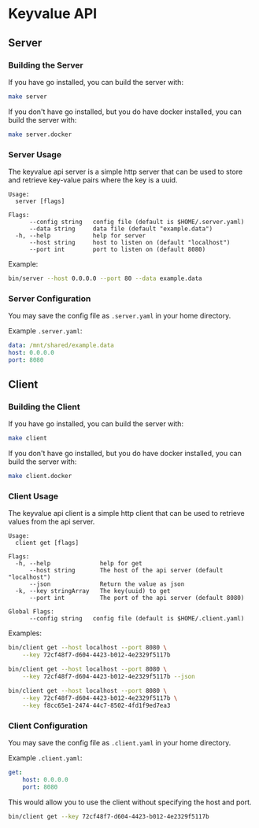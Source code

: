# Keyvalue API

## Server

### Building the Server

If you have go installed, you can build the server with:

```bash
make server
```

If you don't have go installed, but you do have docker installed, you can build the server with:

```bash
make server.docker
```

### Server Usage

The keyvalue api server is a simple http server that can be used to store and retrieve key-value pairs where the key is a uuid.

```text
Usage:
  server [flags]

Flags:
      --config string   config file (default is $HOME/.server.yaml)
      --data string     data file (default "example.data")
  -h, --help            help for server
      --host string     host to listen on (default "localhost")
      --port int        port to listen on (default 8080)
```

Example:

```bash
bin/server --host 0.0.0.0 --port 80 --data example.data
```

### Server Configuration

You may save the config file as `.server.yaml` in your home directory.

Example `.server.yaml`:

```yaml
data: /mnt/shared/example.data
host: 0.0.0.0
port: 8080
```

## Client

### Building the Client

If you have go installed, you can build the server with:

```bash
make client
```

If you don't have go installed, but you do have docker installed, you can build the server with:

```bash
make client.docker
```

### Client Usage

The keyvalue api client is a simple http client that can be used to  retrieve values from the api server.

```text
Usage:
  client get [flags]

Flags:
  -h, --help              help for get
      --host string       The host of the api server (default "localhost")
      --json              Return the value as json
  -k, --key stringArray   The key(uuid) to get
      --port int          The port of the api server (default 8080)

Global Flags:
      --config string   config file (default is $HOME/.client.yaml)
```

Examples:

```bash
bin/client get --host localhost --port 8080 \
    --key 72cf48f7-d604-4423-b012-4e2329f5117b
```

```bash
bin/client get --host localhost --port 8080 \
    --key 72cf48f7-d604-4423-b012-4e2329f5117b --json
```

```bash
bin/client get --host localhost --port 8080 \
    --key 72cf48f7-d604-4423-b012-4e2329f5117b \
    --key f8cc65e1-2474-44c7-8502-4fd1f9ed7ea3
```

### Client Configuration

You may save the config file as `.client.yaml` in your home directory.

Example `.client.yaml`:

```yaml
get:
    host: 0.0.0.0
    port: 8080
```

This would allow you to use the client without specifying the host and port.

```bash
bin/client get --key 72cf48f7-d604-4423-b012-4e2329f5117b
```
